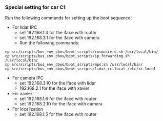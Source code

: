 ### Special setting for car C1
Run the following commands for setting up the boot sequence:

- For lidar IPC
  - set 192.168.1.3 for the iface with router
  - set 192.168.3.1 for the iface with camera
  - Run the following commands:

```
cp src/scripts/bus_env_cbus/boot_scripts/rosmasterd.sh /usr/local/bin/
cp src/scripts/bus_env_cbus/boot_scripts/ip_forwarding.sh /usr/local/bin/
cp src/scripts/bus_env_cbus/boot_scripts/mps.sh /usr/local/bin/
cp src/scripts/bus_env_cbus/boot_scripts/lidar_rc.local /etc/rc.local
```

- For camera IPC
  - set 192.168.3.10 for the iface with lidar
  - 192.168.2.1 for the iface with xavier
- For xavier
  - set 192.168.1.6 for the iface with router
  - set 192.168.2.10 for the iface with camera
- For localization
  - set 192.168.1.5 for the iface with router
